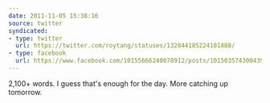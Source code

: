 ```yaml
---
date: 2011-11-05 15:38:16
source: twitter
syndicated:
- type: twitter
  url: https://twitter.com/roytang/statuses/132844185224101888/
- type: facebook
  url: https://www.facebook.com/10155666240078912/posts/10150357430043912
---
```


2,100+ words. I guess that's enough for the day. More catching up tomorrow.